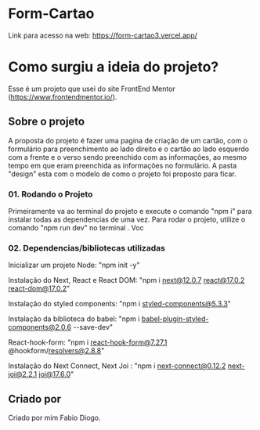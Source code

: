 # Form-Cartao
Link para acesso na web: https://form-cartao3.vercel.app/
# Como surgiu a ideia do projeto?

 Esse é um projeto que usei do site FrontEnd Mentor (https://www.frontendmentor.io/).

## Sobre o projeto

A proposta do projeto é fazer uma pagina de criação de um cartão, com o formulário para preenchimento ao lado direito e o cartão ao lado esquerdo com a frente e o verso
sendo preenchido com as informações, ao mesmo tempo em que eram preenchida as informações no formulário. A pasta "design" esta com o modelo de como o projeto foi proposto para ficar.

### 01. Rodando o Projeto
Primeiramente va ao terminal do projeto e execute o comando "npm i" para instalar todas as dependencias de uma vez.
Para rodar o projeto, utilize o comando "npm run dev" no terminal  .
Voc


### 02. Dependencias/bibliotecas utilizadas

Inicializar um projeto Node: "npm init -y"

Instalação do Next, React e React DOM: "npm i next@12.0.7 react@17.0.2 react-dom@17.0.2"

Instalação do styled components: "npm i styled-components@5.3.3"

Instalação da biblioteca do babel: "npm i babel-plugin-styled-components@2.0.6 --save-dev"

React-hook-form: "npm i react-hook-form@7.27.1 @hookform/resolvers@2.8.8"

Instalação do Next Connect, Next Joi :  "npm i next-connect@0.12.2 next-joi@2.2.1 joi@17.6.0"



## Criado por

Criado por mim Fabio Diogo.

